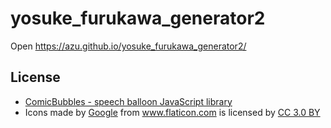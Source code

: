 # yosuke_furukawa_generator2

Open <https://azu.github.io/yosuke_furukawa_generator2/>

## License

- [ComicBubbles - speech balloon JavaScript library](http://comicbubbles.com/ "ComicBubbles - speech balloon JavaScript library") 
- Icons made by <a href="https://www.flaticon.com/authors/google" title="Google">Google</a> from <a href="https://www.flaticon.com/" title="Flaticon">www.flaticon.com</a> is licensed by <a href="http://creativecommons.org/licenses/by/3.0/" title="Creative Commons BY 3.0" target="_blank">CC 3.0 BY</a>

